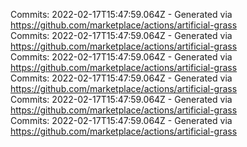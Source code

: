 Commits: 2022-02-17T15:47:59.064Z - Generated via https://github.com/marketplace/actions/artificial-grass
<br>
Commits: 2022-02-17T15:47:59.064Z - Generated via https://github.com/marketplace/actions/artificial-grass
<br>
Commits: 2022-02-17T15:47:59.064Z - Generated via https://github.com/marketplace/actions/artificial-grass
<br>
Commits: 2022-02-17T15:47:59.064Z - Generated via https://github.com/marketplace/actions/artificial-grass
<br>
Commits: 2022-02-17T15:47:59.064Z - Generated via https://github.com/marketplace/actions/artificial-grass
<br>
Commits: 2022-02-17T15:47:59.064Z - Generated via https://github.com/marketplace/actions/artificial-grass
<br>
